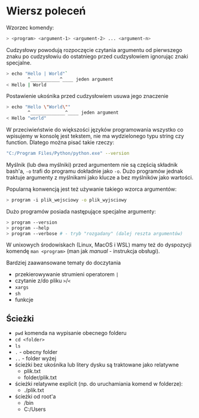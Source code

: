# Wiersz poleceń

Wzorzec komendy:

```bash
> <program> <argument-1> <argument-2> ... <argument-n>
```

Cudzysłowy powodują rozpoczęcie czytania argumentu od pierwszego znaku po cudzysłowiu do ostatniego przed cudzysłowiem ignorując znaki specjalne.

```bash
> echo "Hello | World"`
        ^___________^____ jeden argument
< Hello | World
```

Postawienie ukośnika przed cudzysłowiem usuwa jego znaczenie
```bash
> echo "Hello \"World\""
        ^_____________^____ jeden argument
< Hello "world"
```

W przeciwieństwie do większości języków programowania wszystko co wpisujemy w konsolę jest tekstem, nie ma wydzielonego typu string czy function. Dlatego można pisać takie rzeczy:

```bash
"C:/Program Files/Python/python.exe" --version
```

Myślnik (lub dwa myślniki) przed argumentem nie są częścią składnik bash'a, `-o` trafi do programu dokładnie jako `-o`. Dużo programów jednak traktuje argumenty z myślnikami jako klucze a bez myślników jako wartości. 

Popularną konwencją jest też używanie takiego wzorca argumentów:
```bash
> program -i plik_wejsciowy -o plik_wyjsciowy
```

Dużo programów posiada następujące specjalne argumenty:

```bash
> program --version
> program --help
> program --verbose # - tryb "rozgadany" (dalej reszta argumentów) 
```

W unixowych środowiskach (Linux, MacOS i WSL) mamy też do dyspozycji komendę `man <program>` (man jak *manual* - instrukcja obsługi).

Bardziej zaawansowane tematy do doczytania
- przekierowywanie strumieni operatorem `|`
- czytanie z/do pliku `>`/`<`
- `xargs`
- `sh`
- funkcje

## Ścieżki
- `pwd` komenda na wypisanie obecnego folderu
- `cd <folder>`
- `ls`
- `.` - obecny folder
- `..` - folder wyżej
- ścieżki bez ukośnika lub litery dysku są traktowane jako relatywne
  - plik.txt
  - folder/plik.txt
- ścieżki relatywne explicit (np. do uruchamiania komend w folderze):
  - ./plik.txt
- ścieżki od root'a
  - /bin
  - C:/Users